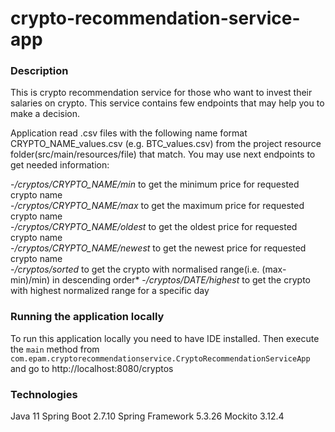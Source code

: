 # crypto-recommendation-service-app

### Description

This is crypto recommendation service for those who want to invest their salaries on crypto.
This service contains few endpoints that may help you to make a decision.

Application read .csv files with the following name format CRYPTO_NAME_values.csv (e.g. BTC_values.csv) from the project
resource folder(src/main/resources/file) that match.
You may use next endpoints to get needed information:  

-*/cryptos/CRYPTO_NAME/min* to get the minimum price for requested crypto name    
-*/cryptos/CRYPTO_NAME/max* to get the maximum price for requested crypto name   
-*/cryptos/CRYPTO_NAME/oldest* to get the oldest price for requested crypto name   
-*/cryptos/CRYPTO_NAME/newest* to get the newest price for requested crypto name   
-*/cryptos/sorted* to get the crypto with normalised range(i.e. (max-min)/min) in descending order*
-*/cryptos/DATE/highest* to get the crypto with highest normalized range for a
specific day  

### Running the application locally

To run this application locally you need to have IDE installed. 
Then execute the `main` method from `com.epam.cryptorecommendationservice.CryptoRecommendationServiceApp` and
go to http://localhost:8080/cryptos

### Technologies

Java 11
Spring Boot 2.7.10
Spring Framework 5.3.26
Mockito 3.12.4